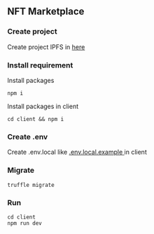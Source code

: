 ## NFT Marketplace

### Create project

Create project IPFS in <a href="https://app.infura.io/dashboard">here</a>

### Install requirement

Install packages

```
npm i
```

Install packages in client

```
cd client && npm i
```

### Create .env

Create .env.local like <a href="/client/.env.local.example"> .env.local.example </a> in client

### Migrate

```
truffle migrate
```

### Run

```
cd client
npm run dev
```
